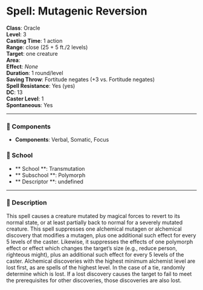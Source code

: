 
# Spell: Mutagenic Reversion
**Class**: Oracle  
**Level**: 3  
**Casting Time**: 1 action  
**Range**: close (25 + 5 ft./2 levels)  
**Target**: one creature  
**Area**:   
**Effect**: _None_  
**Duration**: 1 round/level  
**Saving Throw**: Fortitude negates (+3 vs. Fortitude negates)  
**Spell Resistance**: Yes (yes)  
**DC**: 13  
**Caster Level**: 1  
**Spontaneous**: Yes

---

### 🔮 Components
- **Components**: Verbal, Somatic, Focus

### 🏫 School
- ** School **: Transmutation
- ** Subschool **: Polymorph
- ** Descriptor **: undefined
---

### 📜 Description
This spell causes a creature mutated by magical forces to revert to its normal state, or at least partially back to normal for a severely mutated creature. This spell suppresses one alchemical mutagen or alchemical discovery that modifies a mutagen, plus one additional such effect for every 5 levels of the caster. Likewise, it suppresses the effects of one polymorph effect or effect which changes the target’s size (e.g., reduce person, righteous might), plus an additional such effect for every 5 levels of the caster. Alchemical discoveries with the highest minimum alchemist level are lost first, as are spells of the highest level. In the case of a tie, randomly determine which is lost. If a lost discovery causes the target to fail to meet the prerequisites for other discoveries, those discoveries are also lost.
